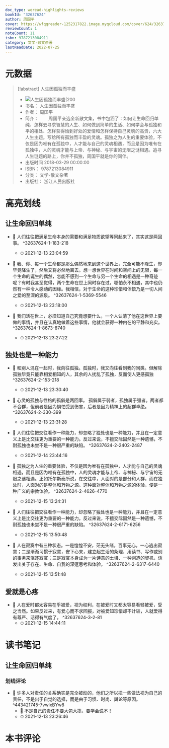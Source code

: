 ```yaml
---
doc_type: weread-highlights-reviews
bookId: "32637624"
author: 周国平
cover: https://wfqqreader-1252317822.image.myqcloud.com/cover/624/32637624/t7_32637624.jpg
reviewCount: 1
noteCount: 11
isbn: 9787213084911
category: 文学-散文杂著
lastReadDate: 2022-07-25
---
```

# 元数据
> [!abstract] 人生因孤独而丰盛
> - ![ 人生因孤独而丰盛|200](https://wfqqreader-1252317822.image.myqcloud.com/cover/624/32637624/t7_32637624.jpg)
> - 书名： 人生因孤独而丰盛
> - 作者： 周国平
> - 简介： 　　周国平亲选全新散文集，书中包涵了：如何让生命回归单纯、怎样去寻求智慧的人生、如何做到简单的生活、如何学会与孤独和平的相处、怎样获得恰到好处的爱情和怎样保持自己灵魂的高贵，六大人生主题。写给所有孤独而丰盈的灵魂。孤独之为人生的重要体验，不仅是因为唯有在孤独中，人才能与自己的灵魂相遇，而且是因为唯有在孤独中，人的灵魂才能与上帝、与神秘、与宇宙的无限之谜相遇。追寻人生谜题的路上，你并不孤独，周国平就是你的同伴。
> - 出版时间 2018-03-29 00:00:00
> - ISBN： 9787213084911
> - 分类： 文学-散文杂著
> - 出版社： 浙江人民出版社

# 高亮划线

## 让生命回归单纯


- 📌 人们往往把满足生命本身的需要和满足物质欲望等同起来了，其实这是两回事。 ^32637624-1-183-218
    - ⏱ 2021-12-13 23:04:59 

- 📌 我、你、每一个生命都是那么偶然地来到这个世界上，完全可能不降生，却毕竟降生了，然后又将必然地离去。想一想世界在时间和空间上的无限，每一个生命的诞生的偶然，怎能不感到一个生命与另一个生命的相遇是一种奇迹呢？有时我甚至觉得，两个生命在世上同时存在过，哪怕永不相遇，其中也仍然有一种令人感动的因缘。我相信，对于生命的这种珍惜和体悟乃是一切人间之爱的至深的源泉。 ^32637624-1-5369-5546
    - ⏱ 2021-12-13 23:18:00 
 

- 📌 我们活在世上，必须知道自己究竟想要什么。一个人认清了他在这世界上要做的事情，并且在认真地做着这些事情，他就会获得一种内在的平静和充实。 ^32637624-1-8673-8740
    - ⏱ 2021-12-13 23:27:22 
## 独处也是一种能力


- 📌 和别人混在一起时，我向往孤独。孤独时，我又向往看到我的同类。但解除孤独毕竟只能靠相爱相知的人，其余的人扰乱了孤独，反而使人更感孤独 ^32637624-2-153-218
    - ⏱ 2021-12-13 23:30:40 

- 📌 心灵的孤独与性格的孤僻是两回事。   孤僻属于弱者，孤独属于强者。两者都不合群，但前者是因为惧怕受到伤害，后者是因为精神上的超群卓绝。 ^32637624-2-330-399
    - ⏱ 2021-12-13 23:31:28 

- 📌 人们往往把交往看作一种能力，却忽略了独处也是一种能力，并且在一定意义上是比交往更为重要的一种能力。反过来说，不擅交际固然是一种遗憾，不耐孤独也未尝不是一种很严重的缺陷。 ^32637624-2-2402-2487
    - ⏱ 2021-12-14 23:44:16 

- 📌 孤独之为人生的重要体验，不仅是因为唯有在孤独中，人才能与自己的灵魂相遇，而且是因为唯有在孤独中，人的灵魂才能与上帝、与神秘、与宇宙的无限之谜相遇。正如托尔斯泰所说，在交往中，人面对的是部分和人群，而在独处时，人面对的是整体和万物之源。这种面对整体和万物之源的体验，便是一种广义的宗教体验。 ^32637624-2-4626-4770
    - ⏱ 2021-12-15 13:24:31 

- 📌 人们往往把交往看作一种能力，却忽略了独处也是一种能力，并且在一定意义上是比交往更为重要的一种能力。反过来说，不擅交际固然是一种遗憾，不耐孤独也未尝不是一种很严重的缺陷。 ^32637624-2-6171-6256
    - ⏱ 2021-12-15 13:50:48 

- 📌 人在寂寞中有三种状态。一是惶惶不安，茫无头绪，百事无心，一心逃出寂寞；二是渐渐习惯于寂寞，安下心来，建立起生活的条理，用读书、写作或别的事务来驱逐寂寞；三是寂寞本身成为一片诗意的土壤、一种创造的契机，诱发出关于存在、生命、自我的深邃思考和体验。 ^32637624-2-6317-6440
    - ⏱ 2021-12-15 13:51:48 
## 爱就是心疼


- 📌 人在爱时都太容易在乎被爱，视为权利，在被爱时又都太容易看轻被爱，受之当然。如果反过来，有爱心而不求回报，对被爱知珍惜却不计较，人就爱得有尊严、活得有气度了。 ^32637624-3-2-81
    - ⏱ 2021-12-15 14:44:11 
# 读书笔记

## 让生命回归单纯

### 划线评论
- 📌 许多人对责任的关系确实是完全被动的，他们之所以把一些做法视为自己的责任，不是出于自觉的选择，而是由于习惯、时尚、舆论等原因。  ^443421745-7vwIxBYw8
    - 💭 不是自己的责任不要大包大揽，要学会说不！
    - ⏱ 2021-12-13 23:26:46
   
# 本书评论
